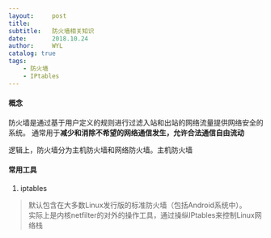 ```yaml
---
layout:     post
title:     
subtitle:   防火墙相关知识
date:       2018.10.24
author:     WYL
catalog: true
tags:
    - 防火墙
    - IPtables
---
```


#### 概念
防火墙是通过基于用户定义的规则进行过滤入站和出站的网络流量提供网络安全的系统。 通常用于**减少和消除不希望的网络通信发生，允许合法通信自由流动**

逻辑上，防火墙分为主机防火墙和网络防火墙。主机防火墙
#### 常用工具
1. iptables
 >默认包含在大多数Linux发行版的标准防火墙（包括Android系统中）。    
 实际上是内核netfilter的对外的操作工具，通过操纵IPtables来控制Linux网络栈
 
